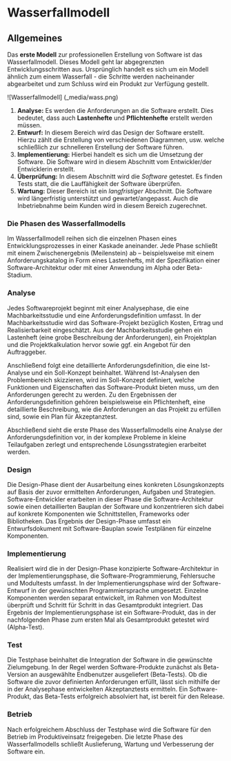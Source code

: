 # Wasserfallmodell

## Allgemeines
Das **erste Modell** zur professionellen Erstellung von Software ist das Wasserfallmodell. Dieses Modell geht lar abgegrenzten Entwicklungsschritten aus. Ursprünglich handelt es sich um ein Modell ähnlich zum einem Wasserfall - die Schritte werden nacheinander abgearbeitet und zum Schluss wird ein Produkt zur Verfügung gestellt.

![Wasserfallmodell] (_media/wass.png)

1. **Analyse:** Es  werden die Anforderungen an die Software erstellt. Dies bedeutet, dass auch **Lastenhefte** und **Pflichtenhefte** erstellt werden müssen.
2. **Entwurf:** In diesem Bereich wird das Design der Software erstellt. Hierzu zählt die Erstellung von verschiedenen Diagrammen, usw. welche schließlich zur schnelleren Erstellung der Software führen.
3. **Implementierung:** Hierbei handelt es sich um die Umsetzung der Software. Die Software wird in diesem Abschnitt vom Entwickler/der Entwicklerin erstellt.
4. **Überprüfung:** In diesem Abschnitt wird die _Software_ getestet. Es finden Tests statt, die die Lauffähigkeit der Software überprüfen.
5. **Wartung:** Dieser Bereich ist ein _langfristiger_ Abschnitt. Die Software wird längerfristig unterstützt und gewartet/angepasst. Auch die Inbetriebnahme beim Kunden wird in diesem Bereich zugerechnet.

### Die Phasen des Wasserfallmodells
Im Wasserfallmodell reihen sich die einzelnen Phasen eines Entwicklungsprozesses in einer Kaskade aneinander. Jede Phase schließt mit einem Zwischenergebnis (Meilenstein) ab – beispielsweise mit einem Anforderungskatalog in Form eines Lastenhefts, mit der Spezifikation einer Software-Architektur oder mit einer Anwendung im Alpha oder Beta-Stadium.

### Analyse
Jedes Softwareprojekt beginnt mit einer Analysephase, die eine Machbarkeitsstudie und eine Anforderungsdefinition umfasst. In der Machbarkeitsstudie wird das Software-Projekt bezüglich Kosten, Ertrag und Realisierbarkeit eingeschätzt. Aus der Machbarkeitsstudie gehen ein Lastenheft (eine grobe Beschreibung der Anforderungen), ein Projektplan und die Projektkalkulation hervor sowie ggf. ein Angebot für den Auftraggeber.

Anschließend folgt eine detaillierte Anforderungsdefinition, die eine Ist-Analyse und ein Soll-Konzept beinhaltet. Während Ist-Analysen den Problembereich skizzieren, wird im Soll-Konzept definiert, welche Funktionen und Eigenschaften das Software-Produkt bieten muss, um den Anforderungen gerecht zu werden. Zu den Ergebnissen der Anforderungsdefinition gehören beispielsweise ein Pflichtenheft, eine detaillierte Beschreibung, wie die Anforderungen an das Projekt zu erfüllen sind, sowie ein Plan für Akzeptanztest.

Abschließend sieht die erste Phase des Wasserfallmodells eine Analyse der Anforderungsdefinition vor, in der komplexe Probleme in kleine Teilaufgaben zerlegt und entsprechende Lösungsstrategien erarbeitet werden.

### Design
Die Design-Phase dient der Ausarbeitung eines konkreten Lösungskonzepts auf Basis der zuvor ermittelten Anforderungen, Aufgaben und Strategien. Software-Entwickler erarbeiten in dieser Phase die Software-Architektur sowie einen detaillierten Bauplan der Software und konzentrieren sich dabei auf konkrete Komponenten wie Schnittstellen, Frameworks oder Bibliotheken. Das Ergebnis der Design-Phase umfasst ein Entwurfsdokument mit Software-Bauplan sowie Testplänen für einzelne Komponenten.

### Implementierung
Realisiert wird die in der Design-Phase konzipierte Software-Architektur in der Implementierungsphase, die Software-Programmierung, Fehlersuche und Modultests umfasst. In der Implementierungsphase wird der Software-Entwurf in der gewünschten Programmiersprache umgesetzt. Einzelne Komponenten werden separat entwickelt, im Rahmen von Modultest überprüft und Schritt für Schritt in das Gesamtprodukt integriert. Das Ergebnis der Implementierungsphase ist ein Software-Produkt, das in der nachfolgenden Phase zum ersten Mal als Gesamtprodukt getestet wird (Alpha-Test).

### Test
Die Testphase beinhaltet die Integration der Software in die gewünschte Zielumgebung. In der Regel werden Software-Produkte zunächst als Beta-Version an ausgewählte Endbenutzer ausgeliefert (Beta-Tests). Ob die Software die zuvor definierten Anforderungen erfüllt, lässt sich mithilfe der in der Analysephase entwickelten Akzeptanztests ermitteln. Ein Software-Produkt, das Beta-Tests erfolgreich absolviert hat, ist bereit für den Release.

### Betrieb
Nach erfolgreichem Abschluss der Testphase wird die Software für den Betrieb im Produktiveinsatz freigegeben. Die letzte Phase des Wasserfallmodells schließt Auslieferung, Wartung und Verbesserung der Software ein.


